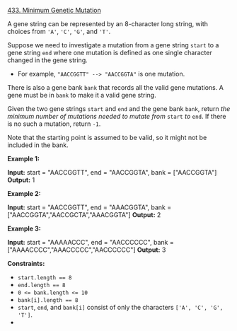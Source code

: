 [433. Minimum Genetic Mutation](https://leetcode.com/problems/minimum-genetic-mutation/)

A gene string can be represented by an 8-character long string, with choices from `'A'`, `'C'`, `'G'`, and `'T'`.

Suppose we need to investigate a mutation from a gene string `start` to a gene string `end` where one mutation is defined as one single character changed in the gene string.

- For example, `"AACCGGTT" --> "AACCGGTA"` is one mutation.

There is also a gene bank `bank` that records all the valid gene mutations. A gene must be in `bank` to make it a valid gene string.

Given the two gene strings `start` and `end` and the gene bank `bank`, return _the minimum number of mutations needed to mutate from_ `start` _to_ `end`. If there is no such a mutation, return `-1`.

Note that the starting point is assumed to be valid, so it might not be included in the bank.

**Example 1:**

**Input:** start = "AACCGGTT", end = "AACCGGTA", bank = \["AACCGGTA"\]
**Output:** 1

**Example 2:**

**Input:** start = "AACCGGTT", end = "AAACGGTA", bank = \["AACCGGTA","AACCGCTA","AAACGGTA"\]
**Output:** 2

**Example 3:**

**Input:** start = "AAAAACCC", end = "AACCCCCC", bank = \["AAAACCCC","AAACCCCC","AACCCCCC"\]
**Output:** 3

**Constraints:**

- `start.length == 8`
- `end.length == 8`
- `0 <= bank.length <= 10`
- `bank[i].length == 8`
- `start`, `end`, and `bank[i]` consist of only the characters `['A', 'C', 'G', 'T']`.
- 